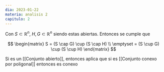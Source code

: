 ```yaml
---
dia: 2023-01-22
materia: analisis 2
capitulo: 2
---
```

Con $S \subset \mathbb{R}^n$, $H, G \subset \mathbb{R}^n$ siendo estas abiertas. Entonces se cumple que 

$$  \begin{matrix} 
		S = (S \cap G) \cup (S \cap H) \\
		\emptyset = (S \cup G) \cup (S \cup H)
	\end{matrix} $$
	
Si es un [[Conjunto abierto]], entonces aplica que si es [[Conjunto conexo por poligonal]] entonces es conexo